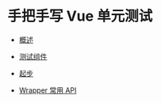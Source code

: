 # 手把手写 Vue 单元测试

- [概述](./overview.md)

- [测试组件](./component-test.md)

- [起步](./start.md)

- [Wrapper 常用 API](./wrapper-api.md)

